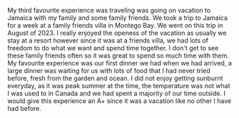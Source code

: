 My third favourite experience was traveling was going on vacation to Jamaica with my family and some family friends. We took a trip to Jamaica for a week at a family friends villa in Montego Bay. We went on this trip in August of 2023. I really enjoyed the openess of the vacation as usually we stay at a resort however since it was at a friends villa, we had lots of freedom to do what we want and spend time together. I don't get to see these family friends often so it was great to spend so much time with them. My favourite experience was our first dinner we had when we had arrived, a large dinner was waiting for us with lots of food that I had never tried before, fresh from the garden and ocean. I did not enjoy getting sunburnt everyday, as it was peak summer at the time, the temperature was not what I was used to in Canada and we had spent a majority of our time outside. I would give this experience an A+ since it was a vacation like no other I have had before. 